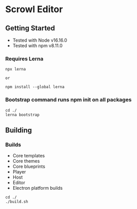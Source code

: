 # Scrowl Editor

## Getting Started
- Tested with Node v16.16.0
- Tested with npm v8.11.0

### Requires Lerna

```
npx lerna

or

npm install --global lerna
```

### Bootstrap command runs npm init on all packages

```
cd ./
lerna bootstrap
```

## Building
### Builds
- Core templates
- Core themes
- Core blueprints
- Player
- Host
- Editor
- Electron platform builds

```
cd ./
./build.sh
```

